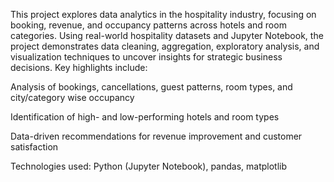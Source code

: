 This project explores data analytics in the hospitality industry, focusing on booking, revenue, and occupancy patterns across hotels and room categories. 
Using real-world hospitality datasets and Jupyter Notebook, the project demonstrates data cleaning, aggregation, exploratory analysis, and visualization techniques to uncover 
insights for strategic business decisions. Key highlights include:

Analysis of bookings, cancellations, guest patterns, room types, and city/category wise occupancy

Identification of high- and low-performing hotels and room types

Data-driven recommendations for revenue improvement and customer satisfaction

Technologies used: Python (Jupyter Notebook), pandas, matplotlib
